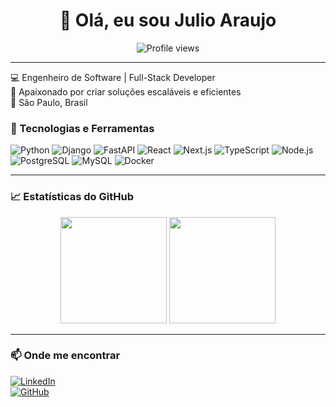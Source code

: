 <h1 align="center">👋 Olá, eu sou Julio Araujo</h1>

<p align="center">
  <img src="https://komarev.com/ghpvc/?username=julioaraujo&color=blue" alt="Profile views" />
</p>

---

💻 Engenheiro de Software | Full-Stack Developer  
🚀 Apaixonado por criar soluções escaláveis e eficientes  
📍 São Paulo, Brasil  

### 🚀 Tecnologias e Ferramentas  

<p align="left">
  <img src="https://img.shields.io/badge/Python-3776AB?style=for-the-badge&logo=python&logoColor=white" alt="Python" />
  <img src="https://img.shields.io/badge/Django-092E20?style=for-the-badge&logo=django&logoColor=white" alt="Django" />
  <img src="https://img.shields.io/badge/FastAPI-009688?style=for-the-badge&logo=fastapi&logoColor=white" alt="FastAPI" />
  <img src="https://img.shields.io/badge/React-61DAFB?style=for-the-badge&logo=react&logoColor=black" alt="React" />
  <img src="https://img.shields.io/badge/Next.js-000000?style=for-the-badge&logo=nextdotjs&logoColor=white" alt="Next.js" />
  <img src="https://img.shields.io/badge/TypeScript-3178C6?style=for-the-badge&logo=typescript&logoColor=white" alt="TypeScript" />
  <img src="https://img.shields.io/badge/Node.js-339933?style=for-the-badge&logo=nodedotjs&logoColor=white" alt="Node.js" />
  <img src="https://img.shields.io/badge/PostgreSQL-336791?style=for-the-badge&logo=postgresql&logoColor=white" alt="PostgreSQL" />
  <img src="https://img.shields.io/badge/MySQL-4479A1?style=for-the-badge&logo=mysql&logoColor=white" alt="MySQL" />
  <img src="https://img.shields.io/badge/Docker-2496ED?style=for-the-badge&logo=docker&logoColor=white" alt="Docker" />
</p>

---

### 📈 Estatísticas do GitHub  
<p align="center">
  <img height="170" src="https://github-readme-stats.vercel.app/api?username=JulioRios00&show_icons=true&theme=radical" />
  <img height="170" src="https://github-readme-stats.vercel.app/api/top-langs/?username=JulioRios00&layout=compact&theme=radical" />
</p>

---

### 📫 Onde me encontrar  
[![LinkedIn](https://img.shields.io/badge/LinkedIn-blue?style=for-the-badge&logo=linkedin)](https://www.linkedin.com/in/julioaraujo)  
[![GitHub](https://img.shields.io/badge/GitHub-000?style=for-the-badge&logo=github)](https://github.com/julioaraujo)  
